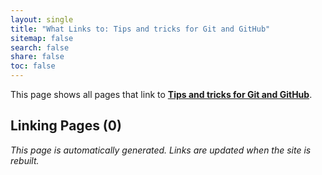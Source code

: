 ```yaml
---
layout: single
title: "What Links to: Tips and tricks for Git and GitHub"
sitemap: false
search: false
share: false
toc: false
---
```


This page shows all pages that link to **[Tips and tricks for Git and GitHub](/compdemos/git_tips/)**.

## Linking Pages (0)


*This page is automatically generated. Links are updated when the site is rebuilt.*
